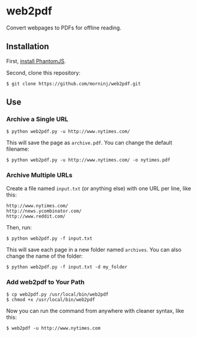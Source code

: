 # web2pdf

Convert webpages to PDFs for offline reading.

## Installation

First,  [install PhantomJS](http://phantomjs.org/download.html).

Second, clone this repository:

    $ git clone https://github.com/morninj/web2pdf.git

## Use

### Archive a Single URL

    $ python web2pdf.py -u http://www.nytimes.com/

This will save the page as `archive.pdf`. You can change the default filename:

    $ python web2pdf.py -u http://www.nytimes.com/ -o nytimes.pdf

### Archive Multiple URLs

Create a file named `input.txt` (or anything else) with one URL per line, like 
this:

    http://www.nytimes.com/
    http://news.ycombinator.com/
    http://www.reddit.com/

Then, run:

    $ python web2pdf.py -f input.txt

This will save each page in a new folder named `archives`. You can also change 
the name of the folder:

    $ python web2pdf.py -f input.txt -d my_folder

### Add web2pdf to Your Path

    $ cp web2pdf.py /usr/local/bin/web2pdf
    $ chmod +x /usr/local/bin/web2pdf

Now you can run the command from anywhere with cleaner syntax, like this:

    $ web2pdf -u http://www.nytimes.com
